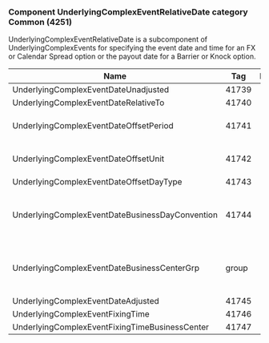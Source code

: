### Component UnderlyingComplexEventRelativeDate category Common (4251)

UnderlyingComplexEventRelativeDate is a subcomponent of UnderlyingComplexEvents for specifying the event date and time for an FX or Calendar Spread option or the payout date for a Barrier or Knock option.

| Name                                            | Tag   | Req'd | Documentation                                                                                                                               |
|-------------------------------------------------|-------|----------|-------------------------------------------------------------------------------------------------------------------------------|
| UnderlyingComplexEventDateUnadjusted            | 41739 |       |                                                                                                                                |
| UnderlyingComplexEventDateRelativeTo            | 41740 |       |                                                                                                                                |
| UnderlyingComplexEventDateOffsetPeriod          | 41741 |       | Conditionally required when UnderlyingComplexEventDateOffsetUnit(41742) is specified.                                                                                                                              |
| UnderlyingComplexEventDateOffsetUnit            | 41742 |       | Conditionally required when UnderlyingComplexEventDateOffsetPeriod(41741) is specified.                                                                                                                            |
| UnderlyingComplexEventDateOffsetDayType         | 41743 |       |                                                                                                                                |
| UnderlyingComplexEventDateBusinessDayConvention | 41744 |       | When specified, this overrides the business day convention defined in the UnderlyingDateAdjustment component in UnderlyingInstrument. The specified value would be specific to the underlying complex event dates. |
| UnderlyingComplexEventDateBusinessCenterGrp     | group |       | When specified, this overrides the business centers defined in the UnderlyingDateAdjustment component in UnderlyingInstrument. The specified values would be specific to the underlying complex event dates.       |
| UnderlyingComplexEventDateAdjusted              | 41745 |       |                                                                                                                                |
| UnderlyingComplexEventFixingTime                | 41746 |       |                                                                                                                                |
| UnderlyingComplexEventFixingTimeBusinessCenter  | 41747 |       |                                                                                                                                |

